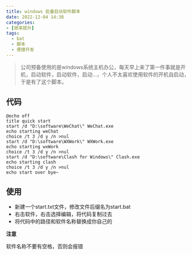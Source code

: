 ```yaml
---
title: windows 批量启动软件脚本
date: 2022-12-04 14:38
categories: 
- [效率提升]
tags:
  - bat
  - 脚本
  - 便捷开发
---
```

> 公司预备使用的是windows系统主机办公，每天早上来了第一件事就是开机，启动软件，启动软件，启动...，个人不太喜欢使用软件的开机自启动，于是有了这个脚本。
<!--more-->
## 代码

~~~ shell
@echo off
title quick start
start /d "D:\software\WeChat\" WeChat.exe
echo starting weChat
choice /t 3 /d y /n >nul
start /d "D:\software\WXWork\" WXWork.exe
echo starting wxWork
choice /t 3 /d y /n >nul
start /d "D:\software\Clash for Windows\" Clash.exe
echo starting clash
choice /t 3 /d y /n >nul
echo start over bye~
~~~

## 使用

* 新建一个start.txt文件，修改文件后缀名为start.bat
* 右击软件，右击选择编辑，将代码复制过去
* 将代码中的路径和软件名称替换成你自己的

**注意**

软件名称不要有空格，否则会报错

